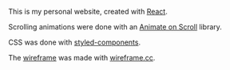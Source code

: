 This is my personal website, created with [React](https://reactjs.org/).

Scrolling animations were done with an [Animate on Scroll](https://github.com/michalsnik/aos) library.

CSS was done with [styled-components](https://www.styled-components.com/).

The [wireframe](https://wireframe.cc/HGxRF6) was made with [wireframe.cc](https://wireframe.cc/).
